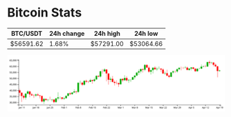 # Bitcoin Stats

BTC/USDT|24h change|24h high|24h low|
|---|---|---|---|
|$56591.62|1.68%|$57291.00|$53064.66|

<img src="./chart.svg">
